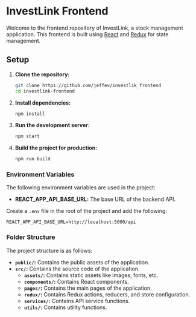 # InvestLink Frontend

Welcome to the frontend repository of InvestLink, a stock management application. This frontend is built using [React](https://reactjs.org/) and [Redux](https://redux.js.org/) for state management.

## Setup

1. **Clone the repository:**
   ```sh
   git clone https://github.com/jeffev/investlik_frontend
   cd investlink-frontend
   ```

2. **Install dependencies:**
   ```sh
   npm install
   ```

3. **Run the development server:**
   ```sh
   npm start
   ```

4. **Build the project for production:**
   ```sh
   npm run build
   ```

### Environment Variables

The following environment variables are used in the project:

- **REACT_APP_API_BASE_URL:** The base URL of the backend API.

Create a `.env` file in the root of the project and add the following:

   ```
   REACT_APP_API_BASE_URL=http://localhost:5000/api
   ```

### Folder Structure

The project structure is as follows:

- **`public/`:** Contains the public assets of the application.
- **`src/`:** Contains the source code of the application.
   - **`assets/`:** Contains static assets like images, fonts, etc.
   - **`components/`:** Contains React components.
   - **`pages/`:** Contains the main pages of the application.
   - **`redux/`:** Contains Redux actions, reducers, and store configuration.
   - **`services/`:** Contains API service functions.
   - **`utils/`:** Contains utility functions.

